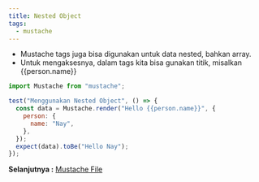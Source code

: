 ```yaml
---
title: Nested Object
tags:
  - mustache
---
```


- Mustache tags juga bisa digunakan untuk data nested, bahkan array.
- Untuk mengaksesnya, dalam tags kita bisa gunakan titik, misalkan {{person.name}}

```js
import Mustache from "mustache";

test("Menggunakan Nested Object", () => {
  const data = Mustache.render("Hello {{person.name}}", {
    person: {
      name: "Nay",
    },
  });
  expect(data).toBe("Hello Nay");
});
```

**Selanjutnya :** [Mustache File](mustachefile.md)